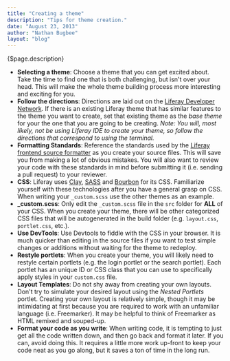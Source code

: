 ```yaml
---
title: "Creating a theme"
description: "Tips for theme creation."
date: "August 23, 2013"
author: "Nathan Bugbee"
layout: "blog"
---
```


<article>

{$page.description}

* **Selecting a theme**: Choose a theme that you can get excited about. Take the time to find one that is both challenging, but isn't over your head. This will make the whole theme building process more interesting and exciting for you.
* **Follow the directions**: Directions are laid out on the [Liferay Developer Network](https://dev.liferay.com/develop/tutorials/-/knowledge_base/7-0/themes-and-layout-templates). If there is an existing Liferay theme that has similar features to the theme you want to create, set that existing theme as the *base theme* for your the one that you are going to be creating. *Note: You will, most likely, not be using Liferay IDE to create your theme, so follow the directions that correspond to using the terminal.*
* **Formatting Standards**: Reference the standards used by the [Liferay frontend source formatter](https://github.com/liferay/liferay-frontend-source-formatter) as you create your source files. This will save you from making a lot of obvious mistakes.  You will also want to review your code with these standards in mind before submitting it (i.e. sending a pull request) to your reviewer.
* **CSS**: Liferay uses [Clay](https://liferay.github.io/clay), [SASS](http://sass-lang.com/) and [Bourbon](https://www.bourbon.io) for its CSS. Familiarize yourself with these technologies after you have a general grasp on CSS. When writing your ```_custom.scss``` use the other themes as an example.
* **_custom.scss**: Only edit the ```_custom.scss``` file in the ```src``` folder for **ALL** of your CSS. When you create your theme, there will be other categorized CSS files that will be autogenerated in the build folder (e.g. ```layout.css```, ```portlet.css```, etc.).
* **Use DevTools**: Use Devtools to fiddle with the CSS in your browser. It is much quicker than editing in the source files if you want to test simple changes or additions without waiting for the theme to redeploy.
* **Restyle portlets**: When you create your theme, you will likely need to restyle certain portlets (e.g. the login portlet or the search portlet). Each portlet has an unique ID or CSS class that you can use to specifically apply styles in your ```custom.css``` file.
* **Layout Templates**: Do not shy away from creating your own layouts. Don't try to simulate your desired layout using the *Nested Portlets* portlet. Creating your own layout is relatively simple, though it may be intimidating at first because you are required to work with an unfamiliar language (i.e. Freemarker). It may be helpful to think of Freemarker as HTML remixed and souped-up.
* **Format your code as you write**: When writing code, it is tempting to just get all the code written down, and then go back and format it later. If you can, avoid doing this. It requires a little more work up-front to keep your code neat as you go along, but it saves a ton of time in the long run.

</article>